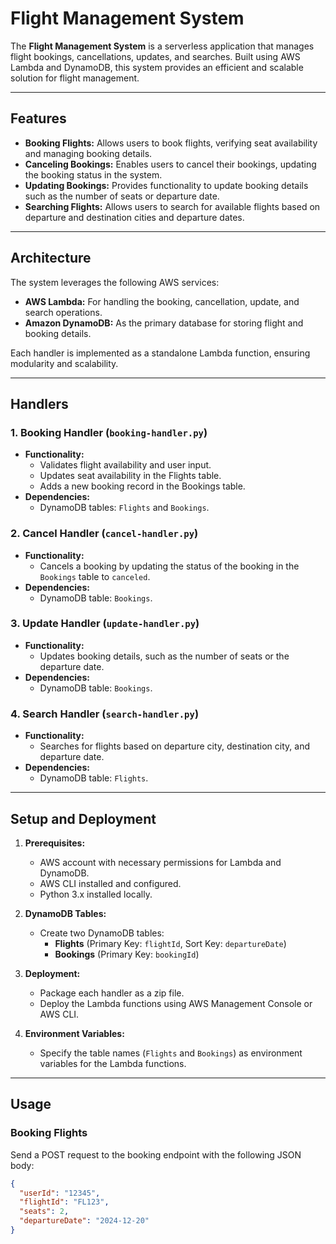 # Flight Management System

The **Flight Management System** is a serverless application that manages flight bookings, cancellations, updates, and searches. Built using AWS Lambda and DynamoDB, this system provides an efficient and scalable solution for flight management.

---

## Features

- **Booking Flights:** Allows users to book flights, verifying seat availability and managing booking details.
- **Canceling Bookings:** Enables users to cancel their bookings, updating the booking status in the system.
- **Updating Bookings:** Provides functionality to update booking details such as the number of seats or departure date.
- **Searching Flights:** Allows users to search for available flights based on departure and destination cities and departure dates.

---

## Architecture

The system leverages the following AWS services:

- **AWS Lambda:** For handling the booking, cancellation, update, and search operations.
- **Amazon DynamoDB:** As the primary database for storing flight and booking details.

Each handler is implemented as a standalone Lambda function, ensuring modularity and scalability.

---

## Handlers

### 1. **Booking Handler** (`booking-handler.py`)
- **Functionality:** 
  - Validates flight availability and user input.
  - Updates seat availability in the Flights table.
  - Adds a new booking record in the Bookings table.
- **Dependencies:** 
  - DynamoDB tables: `Flights` and `Bookings`.

### 2. **Cancel Handler** (`cancel-handler.py`)
- **Functionality:** 
  - Cancels a booking by updating the status of the booking in the `Bookings` table to `canceled`.
- **Dependencies:**
  - DynamoDB table: `Bookings`.

### 3. **Update Handler** (`update-handler.py`)
- **Functionality:** 
  - Updates booking details, such as the number of seats or the departure date.
- **Dependencies:**
  - DynamoDB table: `Bookings`.

### 4. **Search Handler** (`search-handler.py`)
- **Functionality:** 
  - Searches for flights based on departure city, destination city, and departure date.
- **Dependencies:**
  - DynamoDB table: `Flights`.

---

## Setup and Deployment

1. **Prerequisites:**
   - AWS account with necessary permissions for Lambda and DynamoDB.
   - AWS CLI installed and configured.
   - Python 3.x installed locally.

2. **DynamoDB Tables:**
   - Create two DynamoDB tables:
     - **Flights** (Primary Key: `flightId`, Sort Key: `departureDate`)
     - **Bookings** (Primary Key: `bookingId`)

3. **Deployment:**
   - Package each handler as a zip file.
   - Deploy the Lambda functions using AWS Management Console or AWS CLI.

4. **Environment Variables:**
   - Specify the table names (`Flights` and `Bookings`) as environment variables for the Lambda functions.

---

## Usage

### Booking Flights
Send a POST request to the booking endpoint with the following JSON body:
```json
{
  "userId": "12345",
  "flightId": "FL123",
  "seats": 2,
  "departureDate": "2024-12-20"
}
